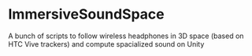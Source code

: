 # ImmersiveSoundSpace
A bunch of scripts to follow wireless headphones in 3D space (based on HTC Vive trackers) and compute spacialized sound on Unity
